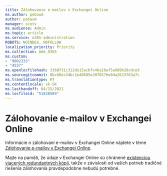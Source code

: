 ```yaml
---
title: Zálohovanie e-mailov v Exchangei Online
ms.author: pebaum
author: pebaum
manager: scotv
ms.audience: Admin
ms.topic: article
ms.service: o365-administration
ROBOTS: NOINDEX, NOFOLLOW
localization_priority: Priority
ms.collection: Adm_O365
ms.custom:
- "9002333"
- "4537"
ms.openlocfilehash: 3368f31c312de15acbfc46a16ef5a989b20cdce9
ms.sourcegitcommit: 8bc60ec34bc1e40685e3976576e04a2623f63a7c
ms.translationtype: HT
ms.contentlocale: sk-SK
ms.lasthandoff: 04/15/2021
ms.locfileid: "51820589"
---
```

# <a name="backing-up-email-in-exchange-online"></a>Zálohovanie e-mailov v Exchangei Online

Informácie o zálohovaní e-mailov v Exchangei Online nájdete v téme [Zálohovanie e-mailov v Exchangei Online](https://docs.microsoft.com/exchange/back-up-email).

Majte na pamäti, že údaje v Exchangei Online sú chránené [existenciou viacerých redundantných kópií](https://docs.microsoft.com/office365/servicedescriptions/exchange-online-service-description/high-availability-and-business-continuity), takže v závislosti od vašich potrieb tradičné riešenia zálohovania pravdepodobne nebudú potrebné.
